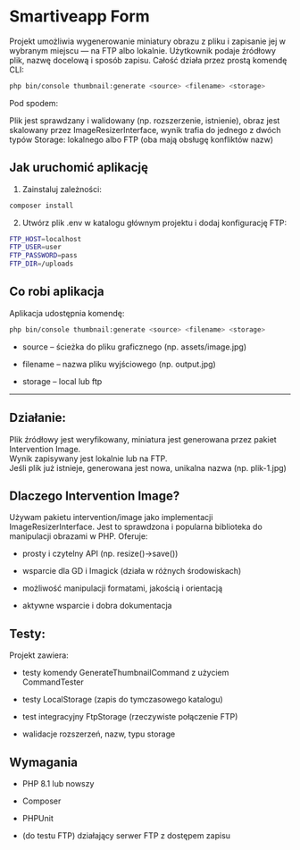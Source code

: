 
# Smartiveapp Form

Projekt umożliwia wygenerowanie miniatury obrazu z pliku i zapisanie jej w wybranym miejscu — na FTP albo lokalnie. Użytkownik podaje źródłowy plik, nazwę docelową i sposób zapisu. Całość działa przez prostą komendę CLI:

```bash
php bin/console thumbnail:generate <source> <filename> <storage>
```

Pod spodem:

Plik jest sprawdzany i walidowany (np. rozszerzenie, istnienie), obraz jest skalowany przez ImageResizerInterface, wynik trafia do jednego z dwóch typów Storage: lokalnego albo FTP (oba mają obsługę konfliktów nazw)

## Jak uruchomić aplikację

1. Zainstaluj zależności:

```bash
composer install
```

2. Utwórz plik .env w katalogu głównym projektu i dodaj konfigurację FTP:

```bash
FTP_HOST=localhost
FTP_USER=user
FTP_PASSWORD=pass
FTP_DIR=/uploads
```

## Co robi aplikacja
Aplikacja udostępnia komendę:
```bash
php bin/console thumbnail:generate <source> <filename> <storage>
```

- source – ścieżka do pliku graficznego (np. assets/image.jpg)

- filename – nazwa pliku wyjściowego (np. output.jpg)

- storage – local lub ftp

---
## Działanie:

Plik źródłowy jest weryfikowany, miniatura jest generowana przez pakiet Intervention Image.\
Wynik zapisywany jest lokalnie lub na FTP. \
Jeśli plik już istnieje, generowana jest nowa, unikalna nazwa (np. plik-1.jpg)

## Dlaczego Intervention Image?
Używam pakietu intervention/image jako implementacji ImageResizerInterface. Jest to sprawdzona i popularna biblioteka do manipulacji obrazami w PHP. Oferuje:

- prosty i czytelny API (np. resize()->save())

- wsparcie dla GD i Imagick (działa w różnych środowiskach)

- możliwość manipulacji formatami, jakością i orientacją

- aktywne wsparcie i dobra dokumentacja   

## Testy:

Projekt zawiera:

- testy komendy GenerateThumbnailCommand z użyciem CommandTester

- testy LocalStorage (zapis do tymczasowego katalogu)

- test integracyjny FtpStorage (rzeczywiste połączenie FTP)

- walidacje rozszerzeń, nazw, typu storage

## Wymagania
- PHP 8.1 lub nowszy

- Composer

- PHPUnit

- (do testu FTP) działający serwer FTP z dostępem zapisu

